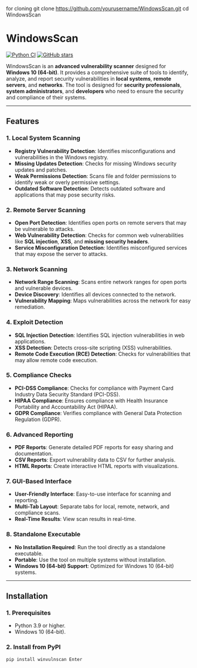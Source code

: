 for cloning 
git clone https://github.com/yourusername/WindowsScan.git
cd WindowsScan




# WindowsScan

[![Python CI](https://github.com/yourusername/WindowsScan/actions/workflows/python.yml/badge.svg)](https://github.com/yourusername/WindowsScan/actions/workflows/python.yml)
[![GitHub stars](https://img.shields.io/github/stars/yourusername/WindowsScan?style=social)](https://github.com/yourusername/WinVulnScan)

WindowsScan is an **advanced vulnerability scanner** designed for **Windows 10 (64-bit)**. It provides a comprehensive suite of tools to identify, analyze, and report security vulnerabilities in **local systems**, **remote servers**, and **networks**. The tool is designed for **security professionals**, **system administrators**, and **developers** who need to ensure the security and compliance of their systems.

---

## **Features**

### **1. Local System Scanning**
- **Registry Vulnerability Detection**: Identifies misconfigurations and vulnerabilities in the Windows registry.
- **Missing Updates Detection**: Checks for missing Windows security updates and patches.
- **Weak Permissions Detection**: Scans file and folder permissions to identify weak or overly permissive settings.
- **Outdated Software Detection**: Detects outdated software and applications that may pose security risks.

### **2. Remote Server Scanning**
- **Open Port Detection**: Identifies open ports on remote servers that may be vulnerable to attacks.
- **Web Vulnerability Detection**: Checks for common web vulnerabilities like **SQL injection**, **XSS**, and **missing security headers**.
- **Service Misconfiguration Detection**: Identifies misconfigured services that may expose the server to attacks.

### **3. Network Scanning**
- **Network Range Scanning**: Scans entire network ranges for open ports and vulnerable devices.
- **Device Discovery**: Identifies all devices connected to the network.
- **Vulnerability Mapping**: Maps vulnerabilities across the network for easy remediation.

### **4. Exploit Detection**
- **SQL Injection Detection**: Identifies SQL injection vulnerabilities in web applications.
- **XSS Detection**: Detects cross-site scripting (XSS) vulnerabilities.
- **Remote Code Execution (RCE) Detection**: Checks for vulnerabilities that may allow remote code execution.

### **5. Compliance Checks**
- **PCI-DSS Compliance**: Checks for compliance with Payment Card Industry Data Security Standard (PCI-DSS).
- **HIPAA Compliance**: Ensures compliance with Health Insurance Portability and Accountability Act (HIPAA).
- **GDPR Compliance**: Verifies compliance with General Data Protection Regulation (GDPR).

### **6. Advanced Reporting**
- **PDF Reports**: Generate detailed PDF reports for easy sharing and documentation.
- **CSV Reports**: Export vulnerability data to CSV for further analysis.
- **HTML Reports**: Create interactive HTML reports with visualizations.

### **7. GUI-Based Interface**
- **User-Friendly Interface**: Easy-to-use interface for scanning and reporting.
- **Multi-Tab Layout**: Separate tabs for local, remote, network, and compliance scans.
- **Real-Time Results**: View scan results in real-time.

### **8. Standalone Executable**
- **No Installation Required**: Run the tool directly as a standalone executable.
- **Portable**: Use the tool on multiple systems without installation.
- **Windows 10 (64-bit) Support**: Optimized for Windows 10 (64-bit) systems.

---

## **Installation**

### **1. Prerequisites**
- Python 3.9 or higher.
- Windows 10 (64-bit).

### **2. Install from PyPI**
```bash
pip install winvulnscan￼Enter

